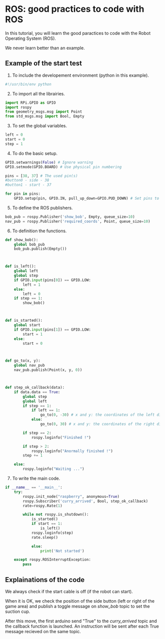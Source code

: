 # ROS: good practices to code with ROS

In this tutorial, you will learn the good paractices to code with the Robot Operating System (ROS).

We never learn better than an example.


## Example of the start test

1. To include the developement environment (python in this example).

```python
#!/usr/bin/env python
```


2. To import all the librairies.

```python
import RPi.GPIO as GPIO
import rospy
from geometry_msgs.msg import Point
from std_msgs.msg import Bool, Empty
```


3. To set the global variables.

```python
left = 0
start = 0
step = 1
```


4. To do the basic setup.

```python
GPIO.setwarnings(False) # Ignore warning
GPIO.setmode(GPIO.BOARD) # Use physical pin numbering

pins = [38, 37] # The used pin(s)
#button0 - side - 38
#button1 - start - 37

for pin in pins:
    GPIO.setup(pin, GPIO.IN, pull_up_down=GPIO.PUD_DOWN) # Set pins to be an input pin and set initial value to be pulled low (off)
```


5. To define the ROS publishers.

```python
bob_pub = rospy.Publisher('show_bob', Empty, queue_size=10)
nav_pub = rospy.Publisher('required_coords', Point, queue_size=10)
```


6. To definition the functions.

```python
def show_bob():
    global bob_pub
    bob_pub.publish(Empty())



def is_left():
    global left
    global step
    if GPIO.input(pins[0]) == GPIO.LOW:
        left = 1
    else:
        left = 0
    if step == 1:
        show_bob()



def is_started():
    global start
    if GPIO.input(pins[1]) == GPIO.LOW:
        start = 1
    else:
        start = 0



def go_to(x, y):
    global nav_pub
    nav_pub.publish(Point(x, y, 0))



def step_ok_callback(data):
    if data.data == True:
        global step
        global left
        if step == 1:
            if left == 1:
                go_to(0, -30) # x and y: the coordinates of the left dispenser (1)
            else:
                go_to(0, 30) # x and y: the coordinates of the right dispenser (1)

        if step == 2:
            rospy.loginfo("Finished !")

        if step > 2:
            rospy.loginfo("Anormally finished !")
        step += 1

    else:
        rospy.loginfo("Waiting ...")
```


7. To write the main code.

```python
if __name__ == '__main__':
    try:
        rospy.init_node("raspberry", anonymous=True)
        rospy.Subscriber('curry_arrived', Bool, step_ok_callback)
        rate=rospy.Rate(1)

        while not rospy.is_shutdown():
            is_started()
            if start == 1:
                is_left()
            rospy.loginfo(step)
            rate.sleep()

            else:
                print('Not started')

    except rospy.ROSInterruptException:
        pass
```


## Explainations of the code

We always check if the start cable is off (if the robot can start).

When it is OK, we check the position of the side button (left or right of the game area) and publish a toggle message on *show_bob* topic to set the suction cup.

After this move, the first arduino send "True" to the *curry_arrived* topic and the callback function is launched. An instruction will be sent after each True message recieved on the same topic.
